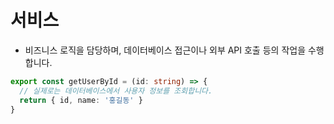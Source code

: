 # 서비스

- 비즈니스 로직을 담당하며, 데이터베이스 접근이나 외부 API 호출 등의 작업을 수행합니다.

```ts
export const getUserById = (id: string) => {
  // 실제로는 데이터베이스에서 사용자 정보를 조회합니다.
  return { id, name: '홍길동' }
}
```
